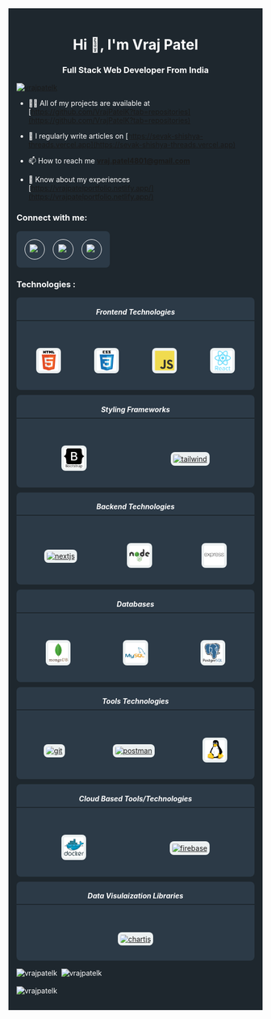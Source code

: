 <style>
.parent-div{
    margin : 0px;
    background: rgb(121,9,96);
background: linear-gradient(90deg, rgba(121,9,96,1) 28%, rgba(29,0,255,1) 100%);

    background: #1e272e;
    padding:1rem;
    color : #fff;
}

h1,h3,h5{
    color : #fff !important;
}
h5{
    /* display: none !important; */
    border-bottom : 2px solid;
    padding-bottom : .5rem;
    border-color : #ecf0f1;
    border-color : #1e272e;
}
.card-container{
    /* border: 2px solid red;  */
    display:grid; 
    gap:10px;
    grid-template-columns: repeat( auto-fit, minmax(300px, 1fr) );
}
.card-div{
    /* border:1px solid #00FFFF; */
    border-radius : .5rem;
    background : #2C3A47;
}

.tech-div{
    display: flex;
    justify-content:space-around;
    align-items : center !important;
    flex-wrap: wrap; 
    gap: 20px; 
    padding : 1rem;
}

.tech-div img{
    /* border : 1px solid #CAD3C8; */
    background: #222f3e;
    background: #ecf0f1;
    border-radius : .5rem;
    padding:.3rem;
}
.visulaization-div{
    display:flex;
    align-items:start;
    flex-wrap:wrap;
    gap:.5rem;
    margin-block:1rem;
}

.connect-div{
    background : #2C3A47;
    border-radius : .5rem;
    /* border : 2px solid; */
    width : fit-content;
    padding : 1rem;
    display : flex;
    justify-content : center;
    align-items: center;
    gap:1rem;
}
.connect-div a{
    border : 1px solid #fff;
    padding : .2rem;
    border-radius:50%;
    width : 2rem;
    height : 2rem;
    display : flex;
    justify-content : center;
    align-items: center;
}
</style>
<div class="parent-div">
<h1 align="center">Hi 👋, I'm Vraj Patel </h1>
<h3 align="center"> Full Stack Web Developer From India</h3>

<!-- PROFILE VIEWS -->
<!-- <p align="left"> <img src="https://komarev.com/ghpvc/?username=vrajpatelk&label=Profile%20views&color=0e75b6&style=flat" alt="vrajpatelk" /> </p> -->

<div align="left"> <a href="https://github.com/ryo-ma/github-profile-trophy"><img src="https://github-profile-trophy.vercel.app/?username=vrajpatelk" alt="vrajpatelk" /></a> </div>

<div style="margin-block:10px;">

- 👨‍💻 All of my projects are available at [https://github.com/VrajPatelK?tab=repositories](https://github.com/VrajPatelK?tab=repositories)

- 📝 I regularly write articles on [https://sevak-shishya-threads.vercel.app](https://sevak-shishya-threads.vercel.app)

- 📫 How to reach me **vraj.patel4801@gmail.com**

- 📄 Know about my experiences [https://vrajpatelportfolio.netlify.app/](https://vrajpatelportfolio.netlify.app/)
</div>

<h3 align="left">Connect with me:</h3>
<div align="left" class="connect-div">
<a href="https://linkedin.com/in/vrajpatel010" target="blank"><img align="center" src="https://raw.githubusercontent.com/rahuldkjain/github-profile-readme-generator/master/src/images/icons/Social/linked-in-alt.svg" alt="vrajpatel010" height="20" width="20" /></a>
<a href="https://instagram.com/vrajpatel__010" target="blank"><img align="center" src="https://raw.githubusercontent.com/rahuldkjain/github-profile-readme-generator/master/src/images/icons/Social/instagram.svg" alt="vrajpatel__010" height="20" width="20" /></a>
<a href="https://auth.geeksforgeeks.org/user/vrajpatel4801/profile" target="blank"><img align="center" src="https://raw.githubusercontent.com/rahuldkjain/github-profile-readme-generator/master/src/images/icons/Social/geeks-for-geeks.svg" alt="vrajpatel4801/profile" height="20" width="20" /></a>
</div>

<h3 align="left">Technologies : </h3>

<div class="card-container">

<!-- NEW CARD -->
<div class="card-div">
<h5 align="center">Frontend Technologies</h5>
<div class="tech-div">
<!-- HTML -->
<a href="https://www.w3.org/html/" target="_blank" rel="noreferrer"> <img src="https://raw.githubusercontent.com/devicons/devicon/master/icons/html5/html5-original-wordmark.svg" alt="html5" width="40" height="40"/> </a>

<!-- CSS -->

<a href="https://www.w3schools.com/css/" target="_blank" rel="noreferrer"> <img src="https://raw.githubusercontent.com/devicons/devicon/master/icons/css3/css3-original-wordmark.svg" alt="css3" width="40" height="40"/> </a>

<!-- JAVASCRIPT -->

<a href="https://developer.mozilla.org/en-US/docs/Web/JavaScript" target="_blank" rel="noreferrer"> <img src="https://raw.githubusercontent.com/devicons/devicon/master/icons/javascript/javascript-original.svg" alt="javascript" width="40" height="40"/> </a>

<!-- REACT JS -->

<a href="https://reactjs.org/" target="_blank" rel="noreferrer"> <img src="https://raw.githubusercontent.com/devicons/devicon/master/icons/react/react-original-wordmark.svg" alt="react" width="40" height="40"/> </a>

</div>
</div>

<!-- NEW CARD -->
<div class="card-div">
<h5 align="center">Styling Frameworks</h5>
<div class="tech-div">

<!-- BOOTSTRAP -->

<a href="https://getbootstrap.com" target="_blank" rel="noreferrer"> <img src="https://raw.githubusercontent.com/devicons/devicon/master/icons/bootstrap/bootstrap-plain-wordmark.svg" alt="bootstrap" width="40" height="40"/> </a>

 <!-- TAILWIND -->

<a href="https://tailwindcss.com/" target="_blank" rel="noreferrer"> <img src="https://www.vectorlogo.zone/logos/tailwindcss/tailwindcss-icon.svg" alt="tailwind" width="40" height="40"/> </a>

</div>
</div>

<!-- NEW CARD -->
<div class="card-div">
<h5 align="center">Backend Technologies</h5>
<div class="tech-div">

<!-- NEXT JS  -->

<a href="https://nextjs.org/" target="_blank" rel="noreferrer"> <img src="https://cdn.worldvectorlogo.com/logos/nextjs-2.svg" alt="nextjs" width="40" height="40"/> </a>

<!-- NODE JS  -->

<a href="https://nodejs.org" target="_blank" rel="noreferrer"> <img src="https://raw.githubusercontent.com/devicons/devicon/master/icons/nodejs/nodejs-original-wordmark.svg" alt="nodejs" width="40" height="40"/> </a>

<!-- EXPRESS -->

<a href="https://expressjs.com" target="_blank" rel="noreferrer"> <img src="https://raw.githubusercontent.com/devicons/devicon/master/icons/express/express-original-wordmark.svg" alt="express" width="40" height="40"/> </a>

</div>
</div>

<!-- NEW CARD -->
<div class="card-div">
<h5 align="center">Databases</h5>
<div class="tech-div">

<!-- MONGO DB -->

<a href="https://www.mongodb.com/" target="_blank" rel="noreferrer"> <img src="https://raw.githubusercontent.com/devicons/devicon/master/icons/mongodb/mongodb-original-wordmark.svg" alt="mongodb" width="40" height="40"/> </a>

<!-- MY SQL -->

<a href="https://www.mysql.com/" target="_blank" rel="noreferrer"> <img src="https://raw.githubusercontent.com/devicons/devicon/master/icons/mysql/mysql-original-wordmark.svg" alt="mysql" width="40" height="40"/> </a>

<!--  POSTGRE SQL-->

<a href="https://www.postgresql.org" target="_blank" rel="noreferrer"> <img src="https://raw.githubusercontent.com/devicons/devicon/master/icons/postgresql/postgresql-original-wordmark.svg" alt="postgresql" width="40" height="40"/> </a>

</div>
</div>

<!-- NEW CARD -->
<div class="card-div">
<h5 align="center">Tools Technologies</h5>
<div class="tech-div">

<!-- GIT -->

<a href="https://git-scm.com/" target="_blank" rel="noreferrer"> <img src="https://www.vectorlogo.zone/logos/git-scm/git-scm-icon.svg" alt="git" width="40" height="40"/> </a>

<!-- POSTMAN -->

<a href="https://postman.com" target="_blank" rel="noreferrer"> <img src="https://www.vectorlogo.zone/logos/getpostman/getpostman-icon.svg" alt="postman" width="40" height="40"/> </a>

<!-- LINUX  -->

<a href="https://www.linux.org/" target="_blank" rel="noreferrer"> <img src="https://raw.githubusercontent.com/devicons/devicon/master/icons/linux/linux-original.svg" alt="linux" width="40" height="40"/> </a>

</div>
</div>

<!-- NEW CARD -->
<div class="card-div">
<h5 align="center">Cloud Based Tools/Technologies</h5>
<div class="tech-div">

<!-- DOCKER  -->

<a href="https://www.docker.com/" target="_blank" rel="noreferrer"> <img src="https://raw.githubusercontent.com/devicons/devicon/master/icons/docker/docker-original-wordmark.svg" alt="docker" width="40" height="40"/> </a>

<!-- FIREBASE -->

<a href="https://firebase.google.com/" target="_blank" rel="noreferrer"> <img src="https://www.vectorlogo.zone/logos/firebase/firebase-icon.svg" alt="firebase" width="40" height="40"/> </a>

</div>
</div>

<!-- NEW CARD -->
<div class="card-div">
<h5 align="center">Data Visulaization Libraries</h5>
<div class="tech-div">

<!-- CHART - Data Visualization -->

<a href="https://www.chartjs.org" target="_blank" rel="noreferrer"> <img src="https://www.chartjs.org/media/logo-title.svg" alt="chartjs" width="40" height="40"/> </a>

</div>
</div>

</div>

<div class="visulaization-div">

<img align="left" src="https://github-readme-stats.vercel.app/api/top-langs?username=vrajpatelk&show_icons=true&locale=en&layout=compact" alt="vrajpatelk" />
<img align="center" src="https://github-readme-stats.vercel.app/api?username=vrajpatelk&show_icons=true&locale=en" alt="vrajpatelk" />
</div>

<p><img align="center" src="https://github-readme-streak-stats.herokuapp.com/?user=vrajpatelk&" alt="vrajpatelk" /></p>
